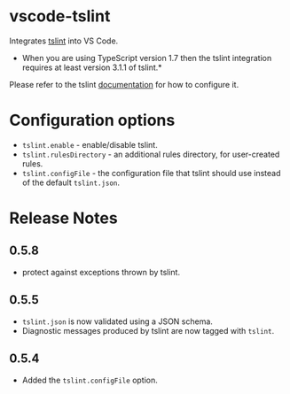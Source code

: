 # vscode-tslint
Integrates [tslint](https://github.com/palantir/tslint) into VS Code.

* When you are using TypeScript version 1.7 then the tslint integration requires at least version 3.1.1 of tslint.*

Please refer to the tslint [documentation](https://github.com/palantir/tslint) for how to configure it.


# Configuration options

- `tslint.enable` - enable/disable tslint.
- `tslint.rulesDirectory` - an additional rules directory, for user-created rules.
- `tslint.configFile` - the configuration file that tslint should use instead of the default `tslint.json`.


# Release Notes

## 0.5.8
- protect against exceptions thrown by tslint.

## 0.5.5
- `tslint.json` is now validated using a JSON schema.
- Diagnostic messages produced by tslint are now tagged with `tslint`.

## 0.5.4
- Added the `tslint.configFile` option.
